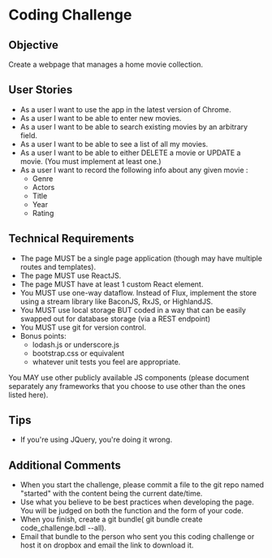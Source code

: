 # Coding Challenge

## Objective

Create a webpage that manages a home movie collection.

## User Stories

- As a user I want to use the app in the latest version of Chrome.
- As a user I want to be able to enter new movies.
- As a user I want to be able to search existing movies by an arbitrary field.
- As a user I want to be able to see a list of all my movies.
- As a user I want to be able to either DELETE a movie or UPDATE a movie.
  (You must implement at least one.)
- As a user I want to record the following info about any given movie :
  - Genre
  - Actors
  - Title
  - Year
  - Rating

## Technical Requirements

- The page MUST be a single page application (though may have multiple routes and templates).
- The page MUST use ReactJS.
- The page MUST have at least 1 custom React element.
- You MUST use one-way dataflow. Instead of Flux, implement the store
  using a stream library like BaconJS, RxJS, or HighlandJS.
- You MUST use local storage BUT coded in a way that can be easily swapped out for
  database storage (via a REST endpoint)
- You MUST use git for version control.
- Bonus points:
  - lodash.js or underscore.js
  - bootstrap.css or equivalent
  - whatever unit tests you feel are appropriate.

You MAY use other publicly available JS components (please document separately any frameworks that you choose to use other than the ones listed here).

## Tips
- If you're using JQuery, you're doing it wrong.

## Additional Comments

- When you start the challenge, please commit a file to the git repo named "started" with the content being the current date/time.
- Use what you believe to be best practices when developing the page. You will be judged on both the function and the form of your code.
- When you finish, create a git bundle( git bundle create code_challenge.bdl --all).
- Email that bundle to the person who sent you this coding challenge or host it on dropbox and email the link to download it.